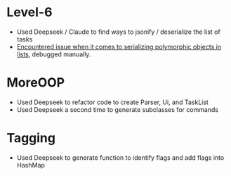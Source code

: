 # Level-6
- Used Deepseek / Claude to find ways to jsonify / deserialize the list of tasks
- [Encountered issue when it comes to serializing polymorphic objects in lists](https://github.com/FasterXML/jackson-databind/issues/23), debugged manually.

# MoreOOP
- Used Deepseek to refactor code to create Parser, Ui, and TaskList
- Used Deepseek a second time to generate subclasses for commands

# Tagging
- Used Deepseek to generate function to identify flags and add flags into HashMap
